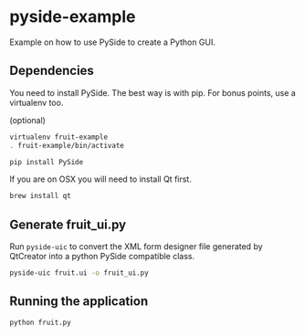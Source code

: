 pyside-example
==============

Example on how to use PySide to create a Python GUI.

Dependencies
------------

You need to install PySide. The best way is with pip. For bonus points, use a virtualenv too.

(optional)
```sh
virtualenv fruit-example
. fruit-example/bin/activate
```

```sh
pip install PySide
```

If you are on OSX you will need to install Qt first.

```sh
brew install qt
```


Generate fruit_ui.py
--------------------

Run `pyside-uic` to convert the XML form designer file generated by QtCreator into a python PySide compatible class.

```sh
pyside-uic fruit.ui -o fruit_ui.py
```


Running the application
-----------------------

```sh
python fruit.py
```